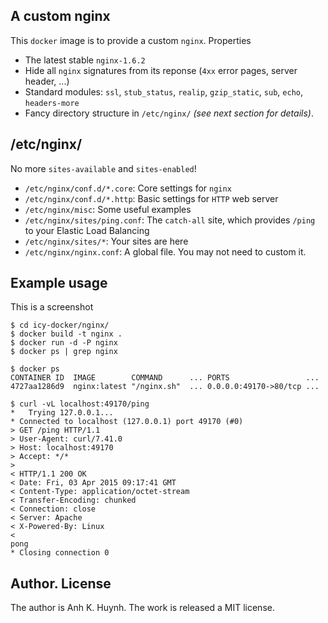 ## A custom nginx

This `docker` image is to provide a custom `nginx`. Properties

* The latest stable `nginx-1.6.2`
* Hide all `nginx` signatures from its reponse (`4xx` error pages,
    server header, ...)
* Standard modules:
    `ssl`, `stub_status`, `realip`,
    `gzip_static`, `sub`, `echo`, `headers-more`
* Fancy directory structure in `/etc/nginx/` _(see next section for details)_.

## /etc/nginx/

No more `sites-available` and `sites-enabled`!

* `/etc/nginx/conf.d/*.core`: Core settings for `nginx`
* `/etc/nginx/conf.d/*.http`: Basic settings for `HTTP` web server
* `/etc/nginx/misc`: Some useful examples
* `/etc/nginx/sites/ping.conf`: The `catch-all` site, which provides
    `/ping` to your Elastic Load Balancing
* `/etc/nginx/sites/*`: Your sites are here
* `/etc/nginx/nginx.conf`: A global file. You may not need to custom it.

## Example usage

This is a screenshot

````
$ cd icy-docker/nginx/
$ docker build -t nginx .
$ docker run -d -P nginx
$ docker ps | grep nginx

$ docker ps
CONTAINER ID  IMAGE        COMMAND      ... PORTS                 ...
4727aa1286d9  nginx:latest "/nginx.sh"  ... 0.0.0.0:49170->80/tcp ...

$ curl -vL localhost:49170/ping
*   Trying 127.0.0.1...
* Connected to localhost (127.0.0.1) port 49170 (#0)
> GET /ping HTTP/1.1
> User-Agent: curl/7.41.0
> Host: localhost:49170
> Accept: */*
>
< HTTP/1.1 200 OK
< Date: Fri, 03 Apr 2015 09:17:41 GMT
< Content-Type: application/octet-stream
< Transfer-Encoding: chunked
< Connection: close
< Server: Apache
< X-Powered-By: Linux
<
pong
* Closing connection 0

````

## Author. License

The author is Anh K. Huynh. The work is released a MIT license.
